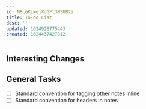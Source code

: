 ```yaml
---
id: N8L6KiwejXdGFt3MSUB2i
title: To-do List
desc: ''
updated: 1624928775443
created: 1624437427812
---
```



## Interesting Changes

## General Tasks

- [ ] Standard convention for tagging other notes inline
- [ ] Standard convention for headers in notes
